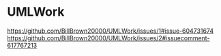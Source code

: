 # UMLWork
https://github.com/BillBrown20000/UMLWork/issues/1#issue-604731674
https://github.com/BillBrown20000/UMLWork/issues/2#issuecomment-617767213
